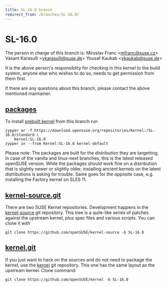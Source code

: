 ```yaml
---
title: SL-16.0 branch
redirect_from: /branches/SL-16.0/
---
```

# SL-16.0
The person in charge of this branch is:
Miroslav Franc <[mfranc@suse.cz](mailto:mfranc@suse.cz?subject=SL-16.0%20branch)>
Vasant Karasulli <[vkarasulli@suse.de](mailto:vkarasulli@suse.de?subject=SL-16.0%20branch)>
Yousaf Kaukab <[ykaukab@suse.de](mailto:ykaukab@suse.de?subject=SL-16.0%20branch)>

It is the above person's responsiblity for checking in this kernel to
the build system, anyone else who wishes to do so, needs to get
permission from them first.

If there are any questions about this branch, please contact the above
mentioned maintainer.


## [packages](https://download.opensuse.org/repositories/Kernel:/SL-16.0)
To install
[prebuilt kernel](https://download.opensuse.org/repositories/Kernel:/SL-16.0)
from this branch run

```
zypper ar -f https://download.opensuse.org/repositories/Kernel:/SL-16.0/standard \
    Kernel:SL-16.0
zypper in --from Kernel:SL-16.0 kernel-default
```

Please note: The packages are built for the distribution they are
targetting. In case of the vanilla and linux-next branches, this is the
latest released openSUSE version. While the packages should work
fine on a distribution that is slightly newer or slightly older,
installing ancient kernels on the latest distributions is asking for
trouble. Same goes for the opposite case, e.g. installing the Factory
kernel on SLES 11.

## [kernel-source.git](https://github.com/openSUSE/kernel-source/tree/SL-16.0)
There are two SUSE Kernel repositories. Development happens in the
[kernel-source](https://github.com/openSUSE/kernel-source/tree/SL-16.0)
git repository. This tree is a quile-like series of patches against the
upstream kernel, plus spec files and various scripts. You can clone it
with

```
git clone https://github.com/openSUSE/kernel-source -b SL-16.0
```

## [kernel.git](https://github.com/openSUSE/kernel/tree/SL-16.0)
If you just want to hack on the sources and do not need to package the
kernel, use the [kernel](https://github.com/openSUSE/kernel/tree/SL-16.0)
git repository. This one has the same layout as the upstream kernel. Clone
command:

```
git clone https://github.com/openSUSE/kernel -b SL-16.0
```


